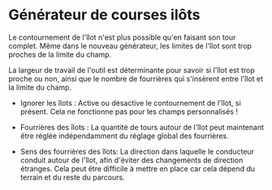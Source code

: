 # Générateur de courses ilôts

  
  
Le contournement de l'îlot n'est plus possible qu'en faisant son tour complet. Même dans le nouveau générateur, les limites de l'îlot sont trop proches de la limite du champ.  
  
  
  
La largeur de travail de l'outil est déterminante pour savoir si l'îlot est trop proche ou non, ainsi que le nombre de fourrières qui s'insèrent entre l'îlot et la limite du champ.  
  


  
  
    
- Ignorer les îlots : Active ou désactive le contournement de l'îlot, si présent. Cela ne fonctionne pas pour les champs personnalisés !  
  
    
- Fourrières des îlots : La quantité de tours autour de l'îlot peut maintenant être réglée indépendamment du réglage global des fourrières.  
  
    
- Sens des fourrières des îlots: La direction dans laquelle le conducteur conduit autour de l'îlot, afin d'éviter des changements de direction étranges. Cela peut être difficile à mettre en place car cela dépend du terrain et du reste du parcours.  
  



